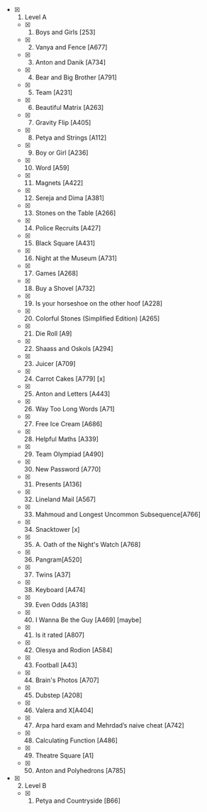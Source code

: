  - [x] 001. Level A
    - [x] 0001. Boys and Girls [253]
    - [x] 0002. Vanya and Fence [A677]
    - [x] 0003. Anton and Danik [A734]
    - [x] 0004. Bear and Big Brother [A791]
    - [x] 0005. Team [A231]
    - [x] 0006. Beautiful Matrix [A263]
    - [x] 0007. Gravity Flip [A405]
    - [x] 0008. Petya and Strings [A112]
    - [x] 0009. Boy or Girl [A236]
    - [x] 0010. Word [A59]
    - [x] 0011. Magnets [A422]
    - [x] 0012. Sereja and Dima [A381]
    - [x] 0013. Stones on the Table [A266]
    - [x] 0014. Police Recruits [A427]
    - [x] 0015. Black Square [A431]
    - [x] 0016. Night at the Museum [A731]
    - [x] 0017. Games [A268]
    - [x] 0018. Buy a Shovel [A732]
    - [x] 0019. Is your horseshoe on the other hoof [A228]
    - [x] 0020. Colorful Stones (Simplified Edition) [A265]
    - [x] 0021. Die Roll [A9]
    - [x] 0022. Shaass and Oskols [A294]
    - [x] 0023. Juicer [A709]
    - [x] 0024. Carrot Cakes [A779] [x]
    - [x] 0025. Anton and Letters [A443]
    - [x] 0026. Way Too Long Words [A71]
    - [x] 0027. Free Ice Cream [A686]
    - [x] 0028. Helpful Maths [A339]
    - [x] 0029. Team Olympiad [A490]
    - [x] 0030. New Password [A770]
    - [x] 0031. Presents [A136]
    - [x] 0032. Lineland Mail [A567]
    - [x] 0033. Mahmoud and Longest Uncommon Subsequence[A766]
    - [x] 0034. Snacktower [x]
    - [x] 0035. A. Oath of the Night's Watch [A768]
    - [x] 0036. Pangram[A520]
    - [x] 0037. Twins [A37]
    - [x] 0038. Keyboard [A474]
    - [x] 0039. Even Odds [A318]
    - [x] 0040. I Wanna Be the Guy [A469] [maybe]
    - [x] 0041. Is it rated [A807]
    - [x] 0042. Olesya and Rodion [A584]
    - [x] 0043. Football [A43]
    - [x] 0044. Brain's Photos [A707]
    - [x] 0045. Dubstep [A208]
    - [x] 0046. Valera and X[A404]
    - [x] 0047. Arpa hard exam and Mehrdad’s naive cheat [A742]
    - [x] 0048. Calculating Function [A486]
    - [x] 0049. Theatre Square [A1]
    - [x] 0050. Anton and Polyhedrons [A785]



 - [x] 002. Level B  
   - [x] 0001. Petya and Countryside [B66]